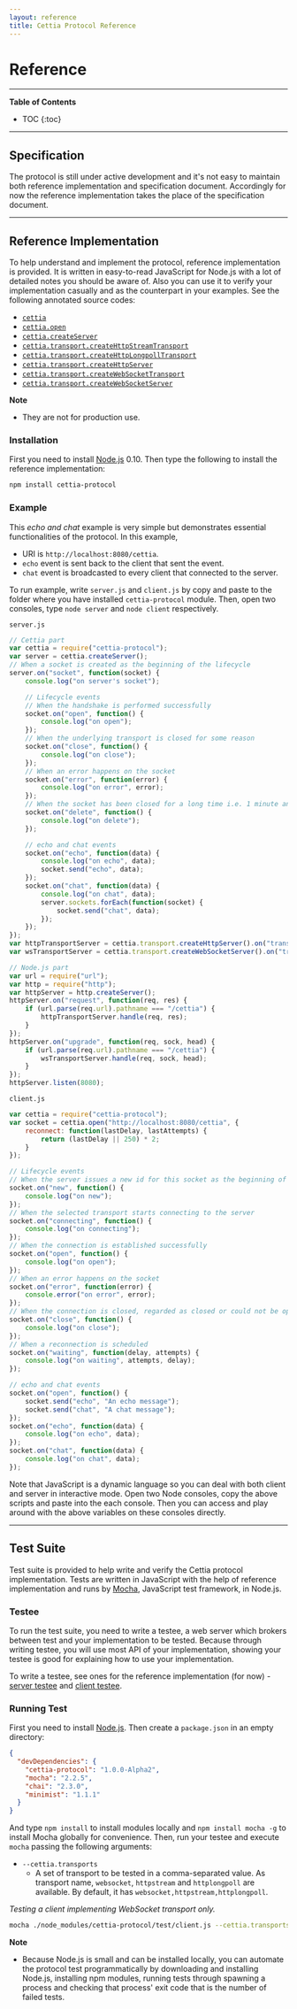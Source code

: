```yaml
---
layout: reference
title: Cettia Protocol Reference
---
```


<h1>Reference</h1>

---

**Table of Contents**

* TOC
{:toc}

---

## Specification
The protocol is still under active development and it's not easy to maintain both reference implementation and specification document. Accordingly for now the reference implementation takes the place of the specification document.

---

## Reference Implementation
To help understand and implement the protocol, reference implementation is provided. It is written in easy-to-read JavaScript for Node.js with a lot of detailed notes you should be aware of. Also you can use it to verify your implementation casually and as the counterpart in your examples. See the following annotated source codes:

* [`cettia`](../docs/index.html)
* [`cettia.open`](../docs/socket.html)
* [`cettia.createServer`](../docs/server.html)
* [`cettia.transport.createHttpStreamTransport`](../docs/transport-http-stream-transport.html)
* [`cettia.transport.createHttpLongpollTransport`](../docs/transport-http-longpoll-transport.html)
* [`cettia.transport.createHttpServer`](../docs/transport-http-server.html)
* [`cettia.transport.createWebSocketTransport`](../docs/transport-websocket-transport.html)
* [`cettia.transport.createWebSocketServer`](../docs/transport-websocket-server.html)

**Note**

* They are not for production use.

### Installation
First you need to install [Node.js](http://nodejs.org) 0.10. Then type the following to install the reference implementation:

```bash
npm install cettia-protocol
```

### Example
This _echo and chat_ example is very simple but demonstrates essential functionalities of the protocol. In this example,

* URI is `http://localhost:8080/cettia`. 
* `echo` event is sent back to the client that sent the event.
* `chat` event is broadcasted to every client that connected to the server.

To run example, write `server.js` and `client.js` by copy and paste to the folder where you have installed `cettia-protocol` module. Then, open two consoles, type `node server` and `node client` respectively.

`server.js`

```javascript
// Cettia part
var cettia = require("cettia-protocol");
var server = cettia.createServer();
// When a socket is created as the beginning of the lifecycle
server.on("socket", function(socket) {
    console.log("on server's socket");

    // Lifecycle events
    // When the handshake is performed successfully
    socket.on("open", function() {
        console.log("on open");
    });
    // When the underlying transport is closed for some reason
    socket.on("close", function() {
        console.log("on close"); 
    });
    // When an error happens on the socket
    socket.on("error", function(error) {
        console.log("on error", error);
    });
    // When the socket has been closed for a long time i.e. 1 minute and deleted from the server as the end of the lifecycle
    socket.on("delete", function() {
        console.log("on delete");
    });

    // echo and chat events
    socket.on("echo", function(data) {
        console.log("on echo", data);
        socket.send("echo", data);
    });
    socket.on("chat", function(data) {
        console.log("on chat", data);
        server.sockets.forEach(function(socket) {
            socket.send("chat", data);
        });
    });
});
var httpTransportServer = cettia.transport.createHttpServer().on("transport", server.handle);
var wsTransportServer = cettia.transport.createWebSocketServer().on("transport", server.handle);

// Node.js part
var url = require("url");
var http = require("http");
var httpServer = http.createServer();
httpServer.on("request", function(req, res) {
    if (url.parse(req.url).pathname === "/cettia") {
        httpTransportServer.handle(req, res);
    }
});
httpServer.on("upgrade", function(req, sock, head) {
    if (url.parse(req.url).pathname === "/cettia") {
        wsTransportServer.handle(req, sock, head);
    }
});
httpServer.listen(8080);
```

`client.js`

```javascript
var cettia = require("cettia-protocol");
var socket = cettia.open("http://localhost:8080/cettia", {
    reconnect: function(lastDelay, lastAttempts) {
        return (lastDelay || 250) * 2;
    }
});

// Lifecycle events
// When the server issues a new id for this socket as the beginning of the lifecycle and the end of the previous lifecycle
socket.on("new", function() {
    console.log("on new");
});
// When the selected transport starts connecting to the server
socket.on("connecting", function() {
    console.log("on connecting");
});
// When the connection is established successfully
socket.on("open", function() {
    console.log("on open");
});
// When an error happens on the socket
socket.on("error", function(error) {
    console.error("on error", error);
});
// When the connection is closed, regarded as closed or could not be opened
socket.on("close", function() {
    console.log("on close");
});
// When a reconnection is scheduled
socket.on("waiting", function(delay, attempts) {
    console.log("on waiting", attempts, delay);
});

// echo and chat events
socket.on("open", function() {
    socket.send("echo", "An echo message");
    socket.send("chat", "A chat message");
});
socket.on("echo", function(data) {
    console.log("on echo", data);
});
socket.on("chat", function(data) {
    console.log("on chat", data);
});
```

Note that JavaScript is a dynamic language so you can deal with both client and server in interactive mode. Open two Node consoles, copy the above scripts and paste into the each console. Then you can access and play around with the above variables on these consoles directly.

---

## Test Suite
Test suite is provided to help write and verify the Cettia protocol implementation. Tests are written in JavaScript with the help of reference implementation and runs by [Mocha](http://visionmedia.github.io/mocha/), JavaScript test framework, in Node.js.

### Testee
To run the test suite, you need to write a testee, a web server which brokers between test and your implementation to be tested. Because through writing testee, you will use most API of your implementation, showing your testee is good for explaining how to use your implementation.

To write a testee, see ones for the reference implementation (for now) - [server testee](https://github.com/cettia/cettia-protocol/blob/1.0.0-Alpha2/test/testee/server.js) and [client testee](https://github.com/cettia/cettia-protocol/blob/1.0.0-Alpha2/test/testee/client.js).

### Running Test
First you need to install [Node.js](http://nodejs.org). Then create a `package.json` in an empty directory: 

```json
{
  "devDependencies": {
    "cettia-protocol": "1.0.0-Alpha2",
    "mocha": "2.2.5",
    "chai": "2.3.0",
    "minimist": "1.1.1"
  }
}
```

And type `npm install` to install modules locally and `npm install mocha -g` to install Mocha globally for convenience. Then, run your testee and execute `mocha` passing the following arguments:

* `--cettia.transports`
    * A set of transport to be tested in a comma-separated value. As transport name, `websocket`, `httpstream` and `httplongpoll` are available. By default, it has `websocket,httpstream,httplongpoll`.

_Testing a client implementing WebSocket transport only._

```bash
mocha ./node_modules/cettia-protocol/test/client.js --cettia.transports websocket
```

**Note**

* Because Node.js is small and can be installed locally, you can automate the protocol test programmatically by downloading and installing Node.js, installing npm modules, running tests through spawning a process and checking that process' exit code that is the number of failed tests.
